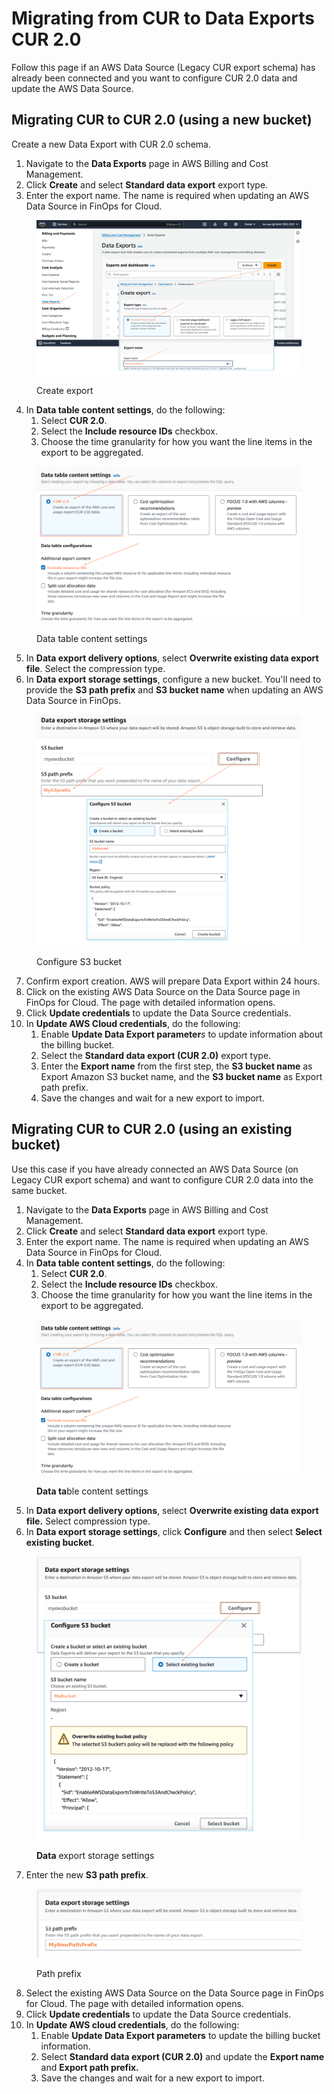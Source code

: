 # Migrating from CUR to Data Exports CUR 2.0

Follow this page if an AWS Data Source (Legacy CUR export schema) has already been connected and you want to configure CUR 2.0 data and update the AWS Data Source.

## Migrating CUR to CUR 2.0 (using a new bucket) <a href="#migrate-cur-to-cur-20-using-a-new-bucket" id="migrate-cur-to-cur-20-using-a-new-bucket"></a>

Create a new Data Export with CUR 2.0 schema.&#x20;

1. Navigate to the **Data Exports** page in AWS Billing and Cost Management.
2. Click **Create** and select **Standard data export** export type.
3. Enter the export name. The name is required when updating an AWS Data Source in FinOps for Cloud.

<figure><img src="../../../.gitbook/assets/aws_standard_data_export.png" alt=""><figcaption><p>Create export</p></figcaption></figure>

4. In **Data table content settings**, do the following:
   1. Select **CUR 2.0**.
   2. Select the **Include resource IDs** checkbox.
   3. Choose the time granularity for how you want the line items in the export to be aggregated.

<figure><img src="../../../.gitbook/assets/cur2.0_include_resource_ids.png" alt=""><figcaption><p>Data table content settings</p></figcaption></figure>

5. In **Data export delivery options**, select **Overwrite existing data export file**. Select the compression type.
6. In **Data export storage settings**, configure a new bucket. You'll need to provide the **S3 path prefix** and **S3 bucket name** when updating an AWS Data Source in FinOps.

<figure><img src="../../../.gitbook/assets/aws_configure_S3_bucket.png" alt=""><figcaption><p>Configure S3 bucket</p></figcaption></figure>

7. Confirm export creation. AWS will prepare Data Export within 24 hours.
8. Click on the existing AWS Data Source on the Data Source page in FinOps for Cloud. The page with detailed information opens.&#x20;
9. Click **Update credentials** to update the Data Source credentials.&#x20;
10. In **Update AWS Cloud credentials**, do the following:
    1. Enable **Update Data Export parameter**_s_ to update information about the billing bucket.
    2. Select the **Standard data export (CUR 2.0)** export type.&#x20;
    3. Enter the **Export name** from the first step, the **S3 bucket name** as Export Amazon S3 bucket name, and the **S3 bucket name** as Export path prefix.
    4. Save the changes and wait for a new export to import.

## Migrating CUR to CUR 2.0 (using an existing bucket)

Use this case if you have already connected an AWS Data Source (on Legacy CUR export schema) and want to configure CUR 2.0 data into the same bucket.

1. Navigate to the **Data Exports** page in AWS Billing and Cost Management.
2. Click **Create** and select **Standard data export** export type.
3. Enter the export name. The name is required when updating an AWS Data Source in FinOps for Cloud.
4. In **Data table content settings**, do the following:
   1. Select **CUR 2.0**.
   2. Select the **Include resource IDs** checkbox.
   3. Choose the time granularity for how you want the line items in the export to be aggregated.

<figure><img src="../../../.gitbook/assets/cur2.0_settings.png" alt=""><figcaption><p><strong>Data ta</strong>ble content settings</p></figcaption></figure>

5. In **Data export delivery options**, select **Overwrite existing data export file.** Select compression type.
6. In **Data export storage settings**, click **Configure** and then select **Select existing bucket**.

<figure><img src="../../../.gitbook/assets/aws_configure_bucket.png" alt=""><figcaption><p><strong>Data</strong> export storage settings</p></figcaption></figure>

7. Enter the new **S3 path prefix**.

<figure><img src="../../../.gitbook/assets/aws_path_prefix.png" alt=""><figcaption><p>Path prefix</p></figcaption></figure>

8. Select the existing AWS Data Source on the Data Source page in FinOps for Cloud. The page with detailed information opens.
9. Click **Update credentials** to update the Data Source credentials.&#x20;
10. In **Update AWS cloud credentials**, do the following:
    1. Enable **Update Data Export parameters** to update the billing bucket information.
    2. Select **Standard data export (CUR 2.0)** and update the **Export name** and **Export path prefix.**
    3. Save the changes and wait for a new export to import.
